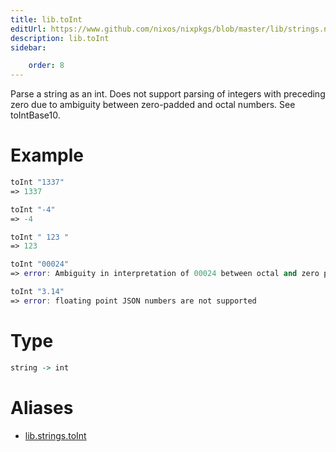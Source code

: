 ```yaml
---
title: lib.toInt
editUrl: https://www.github.com/nixos/nixpkgs/blob/master/lib/strings.nix#L1343C11
description: lib.toInt
sidebar:

    order: 8
---
```


Parse a string as an int. Does not support parsing of integers with preceding zero due to
ambiguity between zero-padded and octal numbers. See toIntBase10.

# Example

```nix
toInt "1337"
=> 1337

toInt "-4"
=> -4

toInt " 123 "
=> 123

toInt "00024"
=> error: Ambiguity in interpretation of 00024 between octal and zero padded integer.

toInt "3.14"
=> error: floating point JSON numbers are not supported
```

# Type

```haskell
string -> int
```


# Aliases

- [lib.strings.toInt](/reference/libstrings.toInt)


